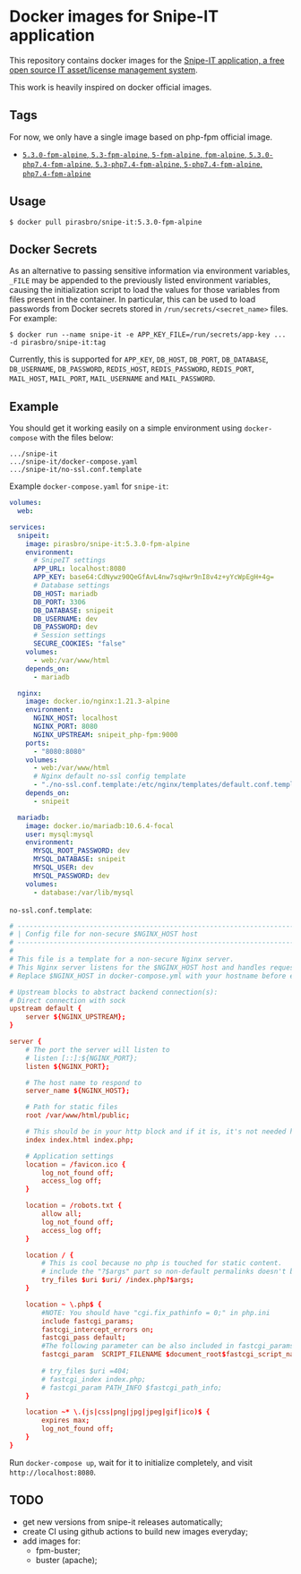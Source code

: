 # Docker images for Snipe-IT application

This repository contains docker images for the [Snipe-IT application, a free open source IT asset/license management system](https://github.com/snipe/snipe-it).

This work is heavily inspired on docker official images.

## Tags

For now, we only have a single image based on php-fpm official image.

- [`5.3.0-fpm-alpine`, `5.3-fpm-alpine`, `5-fpm-alpine`, `fpm-alpine`, `5.3.0-php7.4-fpm-alpine`, `5.3-php7.4-fpm-alpine`, `5-php7.4-fpm-alpine`, `php7.4-fpm-alpine`](https://github.com/Mateus-Romera/docker-snipe-it/master/php7.4/fpm-alpine/Dockerfile)

## Usage

```
$ docker pull pirasbro/snipe-it:5.3.0-fpm-alpine
```

## Docker Secrets

As an alternative to passing sensitive information via environment variables, `_FILE` may be appended to the previously listed environment variables, causing the initialization script to load the values for those variables from files present in the container. In particular, this can be used to load passwords from Docker secrets stored in `/run/secrets/<secret_name>` files. For example:

```console
$ docker run --name snipe-it -e APP_KEY_FILE=/run/secrets/app-key ... -d pirasbro/snipe-it:tag
```

Currently, this is supported for `APP_KEY`, `DB_HOST`, `DB_PORT`, `DB_DATABASE`, `DB_USERNAME`, `DB_PASSWORD`, `REDIS_HOST`, `REDIS_PASSWORD`, `REDIS_PORT`, `MAIL_HOST`, `MAIL_PORT`, `MAIL_USERNAME` and `MAIL_PASSWORD`.

## Example

You should get it working easily on a simple environment using `docker-compose` with the files below:

```
.../snipe-it
.../snipe-it/docker-compose.yaml
.../snipe-it/no-ssl.conf.template
```

Example `docker-compose.yaml` for `snipe-it`:

```yaml
volumes:
  web:

services:
  snipeit:
    image: pirasbro/snipe-it:5.3.0-fpm-alpine
    environment:
      # SnipeIT settings
      APP_URL: localhost:8080
      APP_KEY: base64:CdNywz90QeGfAvL4nw7sqHwr9nI8v4z+yYcWpEgH+4g=
      # Database settings
      DB_HOST: mariadb
      DB_PORT: 3306
      DB_DATABASE: snipeit
      DB_USERNAME: dev
      DB_PASSWORD: dev
      # Session settings
      SECURE_COOKIES: "false"
    volumes:
      - web:/var/www/html
    depends_on:
      - mariadb

  nginx:
    image: docker.io/nginx:1.21.3-alpine
    environment:
      NGINX_HOST: localhost
      NGINX_PORT: 8080
      NGINX_UPSTREAM: snipeit_php-fpm:9000
    ports:
      - "8080:8080"
    volumes:
      - web:/var/www/html
      # Nginx default no-ssl config template
      - "./no-ssl.conf.template:/etc/nginx/templates/default.conf.template:ro"
    depends_on:
      - snipeit

  mariadb:
    image: docker.io/mariadb:10.6.4-focal
    user: mysql:mysql
    environment:
      MYSQL_ROOT_PASSWORD: dev
      MYSQL_DATABASE: snipeit
      MYSQL_USER: dev
      MYSQL_PASSWORD: dev
    volumes:
      - database:/var/lib/mysql
```

`no-ssl.conf.template`:

```conf
# ----------------------------------------------------------------------
# | Config file for non-secure $NGINX_HOST host                        |
# ----------------------------------------------------------------------
#
# This file is a template for a non-secure Nginx server.
# This Nginx server listens for the $NGINX_HOST host and handles requests.
# Replace $NGINX_HOST in docker-compose.yml with your hostname before enabling.

# Upstream blocks to abstract backend connection(s):
# Direct connection with sock
upstream default {
    server ${NGINX_UPSTREAM};
}

server {
    # The port the server will listen to
    # listen [::]:${NGINX_PORT};
    listen ${NGINX_PORT};

    # The host name to respond to
    server_name ${NGINX_HOST};

    # Path for static files
    root /var/www/html/public;

    # This should be in your http block and if it is, it's not needed here
    index index.html index.php;

    # Application settings
    location = /favicon.ico {
        log_not_found off;
        access_log off;
    }

    location = /robots.txt {
        allow all;
        log_not_found off;
        access_log off;
    }

    location / {
        # This is cool because no php is touched for static content.
        # include the "?$args" part so non-default permalinks doesn't break when using query string
        try_files $uri $uri/ /index.php?$args;
    }

    location ~ \.php$ {
        #NOTE: You should have "cgi.fix_pathinfo = 0;" in php.ini
        include fastcgi_params;
        fastcgi_intercept_errors on;
        fastcgi_pass default;
        #The following parameter can be also included in fastcgi_params file
        fastcgi_param  SCRIPT_FILENAME $document_root$fastcgi_script_name;
        
        # try_files $uri =404;
        # fastcgi_index index.php;
        # fastcgi_param PATH_INFO $fastcgi_path_info;
    }

    location ~* \.(js|css|png|jpg|jpeg|gif|ico)$ {
        expires max;
        log_not_found off;
    }
}
```

Run `docker-compose up`, wait for it to initialize completely, and visit `http://localhost:8080`.

## TODO

- get new versions from snipe-it releases automatically;
- create CI using github actions to build new images everyday;
- add images for:
    - fpm-buster;
    - buster (apache);
